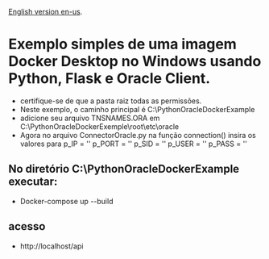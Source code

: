 [English version en-us](https://github.com/LeandrodSouza/PythonOracleDockerExemple/blob/main/README-en-us.md).

# Exemplo simples de uma imagem  Docker Desktop no Windows usando Python, Flask e Oracle Client.
* certifique-se de que a pasta raiz todas as permissões.
* Neste exemplo, o caminho principal é C:\PythonOracleDockerExample
* adicione seu arquivo TNSNAMES.ORA em C:\PythonOracleDockerExemple\root\etc\oracle 
* Agora no arquivo ConnectorOracle.py na função connection() insira os valores para p_IP = '' p_PORT = '' p_SID = '' p_USER = '' p_PASS = ''
## No diretório C:\PythonOracleDockerExample executar:
 * Docker-compose up --build
## acesso
 * http://localhost/api


